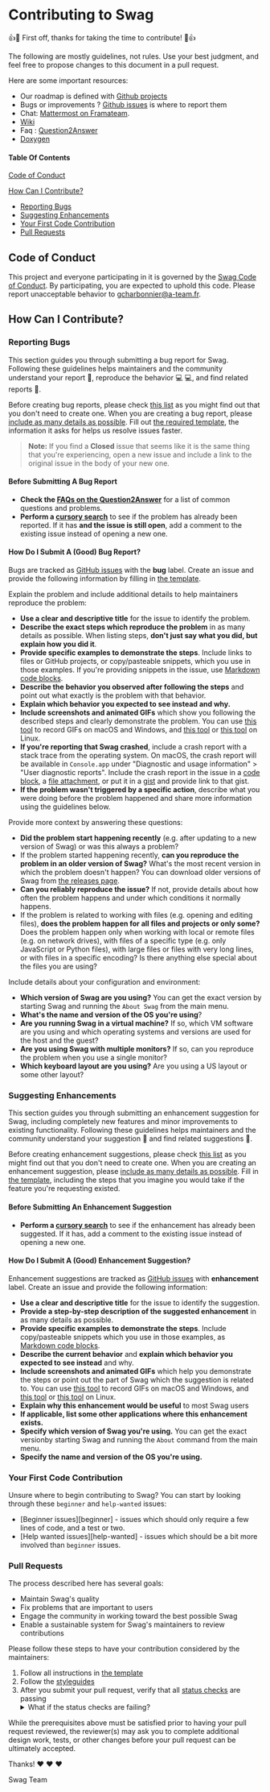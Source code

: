 # Contributing to Swag

:+1::tada: First off, thanks for taking the time to contribute! :tada::+1:

The following are mostly guidelines, not rules. 
Use your best judgment, and feel free to propose changes to this document in a pull request.

Here are some important resources:

  * Our roadmap is defined with [Github projects](https://github.com/a-team-fr/swag/projects)
  * Bugs or improvements ? [Github issues](https://github.com/a-team-fr/swag/issues) is where to report them
  * Chat: [Mattermost on Framateam](https://framateam.org/signup_user_complete/?id=qi4a83iynjrwu8b7r91sa631cr).
  * [Wiki](https://github.com/a-team-fr/swag/wiki)
  * Faq : [Question2Answer](https://faq.swagsoftware.net)
  * [Doxygen](https://a-team-fr.github.io/swag/html/)
  


#### Table Of Contents
[Code of Conduct](#code-of-conduct)

[How Can I Contribute?](#how-can-i-contribute)
  * [Reporting Bugs](#reporting-bugs)
  * [Suggesting Enhancements](#suggesting-enhancements)
  * [Your First Code Contribution](#your-first-code-contribution)
  * [Pull Requests](#pull-requests)
  
## Code of Conduct
This project and everyone participating in it is governed by the [Swag Code of Conduct](https://github.com/a-team-fr/swag/blob/master/CODE_OF_CONDUCT.md). 
By participating, you are expected to uphold this code. 
Please report unacceptable behavior to [gcharbonnier@a-team.fr](mailto:gcharbonnier@a-team.fr).

## How Can I Contribute?

### Reporting Bugs

This section guides you through submitting a bug report for Swag. Following these guidelines helps maintainers and the community understand your report :pencil:, reproduce the behavior :computer: :computer:, and find related reports :mag_right:.

Before creating bug reports, please check [this list](#before-submitting-a-bug-report) as you might find out that you don't need to create one. When you are creating a bug report, please [include as many details as possible](#how-do-i-submit-a-good-bug-report). Fill out [the required template](https://github.com/a-team-fr/swag/blob/master/.github/ISSUE_TEMPLATE/bug_report.md), the information it asks for helps us resolve issues faster.

> **Note:** If you find a **Closed** issue that seems like it is the same thing that you're experiencing, open a new issue and include a link to the original issue in the body of your new one.

#### Before Submitting A Bug Report
* **Check the [FAQs on the Question2Answer](https://faq.swagsoftware.net)** for a list of common questions and problems.
* **Perform a [cursory search](https://github.com/a-team-fr/swag/issues)** to see if the problem has already been reported. If it has **and the issue is still open**, add a comment to the existing issue instead of opening a new one.

#### How Do I Submit A (Good) Bug Report?

Bugs are tracked as [GitHub issues](https://github.com/a-team-fr/swag/issues) with the **bug** label. Create an issue and provide the following information by filling in [the template](https://github.com/a-team-fr/swag/blob/master/.github/ISSUE_TEMPLATE/bug_report.md).

Explain the problem and include additional details to help maintainers reproduce the problem:

* **Use a clear and descriptive title** for the issue to identify the problem.
* **Describe the exact steps which reproduce the problem** in as many details as possible. When listing steps, **don't just say what you did, but explain how you did it**. 
* **Provide specific examples to demonstrate the steps**. Include links to files or GitHub projects, or copy/pasteable snippets, which you use in those examples. If you're providing snippets in the issue, use [Markdown code blocks](https://help.github.com/articles/markdown-basics/#multiple-lines).
* **Describe the behavior you observed after following the steps** and point out what exactly is the problem with that behavior.
* **Explain which behavior you expected to see instead and why.**
* **Include screenshots and animated GIFs** which show you following the described steps and clearly demonstrate the problem. You can use [this tool](https://www.cockos.com/licecap/) to record GIFs on macOS and Windows, and [this tool](https://github.com/colinkeenan/silentcast) or [this tool](https://github.com/GNOME/byzanz) on Linux.
* **If you're reporting that Swag crashed**, include a crash report with a stack trace from the operating system. On macOS, the crash report will be available in `Console.app` under "Diagnostic and usage information" > "User diagnostic reports". Include the crash report in the issue in a [code block](https://help.github.com/articles/markdown-basics/#multiple-lines), a [file attachment](https://help.github.com/articles/file-attachments-on-issues-and-pull-requests/), or put it in a [gist](https://gist.github.com/) and provide link to that gist.
* **If the problem wasn't triggered by a specific action**, describe what you were doing before the problem happened and share more information using the guidelines below.

Provide more context by answering these questions:

* **Did the problem start happening recently** (e.g. after updating to a new version of Swag) or was this always a problem?
* If the problem started happening recently, **can you reproduce the problem in an older version of Swag?** What's the most recent version in which the problem doesn't happen? You can download older versions of Swag from [the releases page](https://github.com/a-team-fr/swag/releases).
* **Can you reliably reproduce the issue?** If not, provide details about how often the problem happens and under which conditions it normally happens.
* If the problem is related to working with files (e.g. opening and editing files), **does the problem happen for all files and projects or only some?** Does the problem happen only when working with local or remote files (e.g. on network drives), with files of a specific type (e.g. only JavaScript or Python files), with large files or files with very long lines, or with files in a specific encoding? Is there anything else special about the files you are using?

Include details about your configuration and environment:

* **Which version of Swag are you using?** You can get the exact version by starting Swag and running the `About Swag` from the main menu.
* **What's the name and version of the OS you're using**?
* **Are you running Swag in a virtual machine?** If so, which VM software are you using and which operating systems and versions are used for the host and the guest?
* **Are you using Swag with multiple monitors?** If so, can you reproduce the problem when you use a single monitor?
* **Which keyboard layout are you using?** Are you using a US layout or some other layout?

### Suggesting Enhancements

This section guides you through submitting an enhancement suggestion for Swag, including completely new features and minor improvements to existing functionality. Following these guidelines helps maintainers and the community understand your suggestion :pencil: and find related suggestions :mag_right:.

Before creating enhancement suggestions, please check [this list](#before-submitting-an-enhancement-suggestion) as you might find out that you don't need to create one. When you are creating an enhancement suggestion, please [include as many details as possible](#how-do-i-submit-a-good-enhancement-suggestion). Fill in [the template](https://github.com/a-team-fr/swag/blob/master/.github/ISSUE_TEMPLATE/feature_request.md), including the steps that you imagine you would take if the feature you're requesting existed.

#### Before Submitting An Enhancement Suggestion

* **Perform a [cursory search](https://github.com/a-team-fr/swag/issues)** to see if the enhancement has already been suggested. If it has, add a comment to the existing issue instead of opening a new one.

#### How Do I Submit A (Good) Enhancement Suggestion?

Enhancement suggestions are tracked as [GitHub issues](https://github.com/a-team-fr/swag/issues) with **enhancement** label.  Create an issue and provide the following information:

* **Use a clear and descriptive title** for the issue to identify the suggestion.
* **Provide a step-by-step description of the suggested enhancement** in as many details as possible.
* **Provide specific examples to demonstrate the steps**. Include copy/pasteable snippets which you use in those examples, as [Markdown code blocks](https://help.github.com/articles/markdown-basics/#multiple-lines).
* **Describe the current behavior** and **explain which behavior you expected to see instead** and why.
* **Include screenshots and animated GIFs** which help you demonstrate the steps or point out the part of Swag which the suggestion is related to. You can use [this tool](https://www.cockos.com/licecap/) to record GIFs on macOS and Windows, and [this tool](https://github.com/colinkeenan/silentcast) or [this tool](https://github.com/GNOME/byzanz) on Linux.
* **Explain why this enhancement would be useful** to most Swag users
* **If applicable, list some other applications where this enhancement exists.**
* **Specify which version of Swag you're using.** You can get the exact versionby starting Swag and running the `About` command from the main menu.
* **Specify the name and version of the OS you're using.**

### Your First Code Contribution

Unsure where to begin contributing to Swag? You can start by looking through these `beginner` and `help-wanted` issues:

* [Beginner issues][beginner] - issues which should only require a few lines of code, and a test or two.
* [Help wanted issues][help-wanted] - issues which should be a bit more involved than `beginner` issues.

### Pull Requests

The process described here has several goals:

- Maintain Swag's quality
- Fix problems that are important to users
- Engage the community in working toward the best possible Swag
- Enable a sustainable system for Swag's maintainers to review contributions

Please follow these steps to have your contribution considered by the maintainers:

1. Follow all instructions in [the template](PULL_REQUEST_TEMPLATE.md)
2. Follow the [styleguides](#styleguides)
3. After you submit your pull request, verify that all [status checks](https://help.github.com/articles/about-status-checks/) are passing <details><summary>What if the status checks are failing?</summary>If a status check is failing, and you believe that the failure is unrelated to your change, please leave a comment on the pull request explaining why you believe the failure is unrelated. A maintainer will re-run the status check for you. If we conclude that the failure was a false positive, then we will open an issue to track that problem with our status check suite.</details>

While the prerequisites above must be satisfied prior to having your pull request reviewed, the reviewer(s) may ask you to complete additional design work, tests, or other changes before your pull request can be ultimately accepted.

Thanks! :heart: :heart: :heart:

Swag Team

